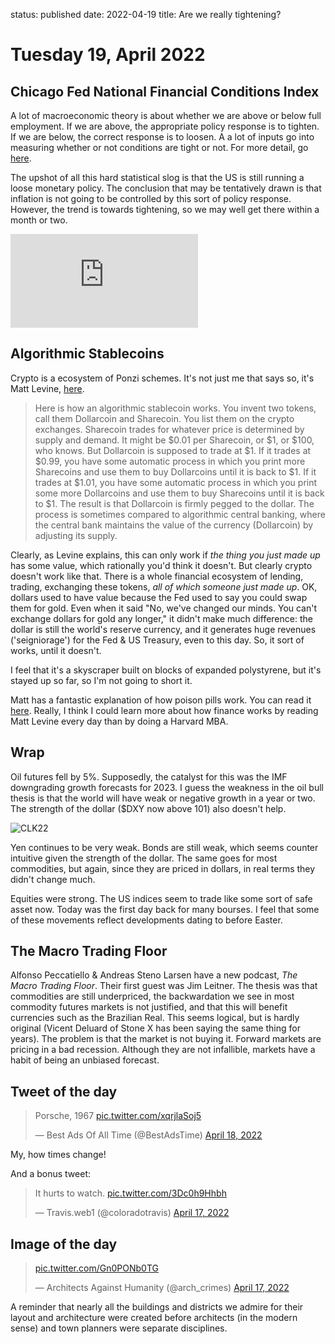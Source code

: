 status: published
date: 2022-04-19
title: Are we really tightening?

# Tuesday 19, April 2022

## Chicago Fed National Financial Conditions Index

A lot of macroeconomic theory is about whether we are above or below full employment.
If we are above, the appropriate policy response is to tighten. If we are below, the correct response is to loosen.
A a lot of inputs go into measuring whether or not conditions are tight or not.
For more detail, go [here](https://www.chicagofed.org/research/data/nfci/background).

The upshot of all this hard statistical slog is that the US is still running a loose monetary policy.
The conclusion that may be tentatively drawn is that inflation is not going to be controlled by this sort of policy response.
However, the trend is towards tightening, so we may well get there within a month or two.

<div class="embed-container"><iframe src="https://fred.stlouisfed.org/graph/graph-landing.php?g=OmWS&width=670&height=475" scrolling="no" frameborder="0" style="overflow:hidden;" allowTransparency="true" loading="lazy"></iframe></div><script src="https://fred.stlouisfed.org/graph/js/embed.js" type="text/javascript"></script>

## Algorithmic Stablecoins

Crypto is a ecosystem of Ponzi schemes.
It's not just me that says so, it's Matt Levine, [here](https://www.bloomberg.com/opinion/articles/2022-04-19/the-stability-of-algorithmic-stablecoins).

> Here is how an algorithmic stablecoin works. You invent two tokens, call them Dollarcoin and Sharecoin. You list them on the crypto exchanges. Sharecoin trades for whatever price is determined by supply and demand. It might be $0.01 per Sharecoin, or $1, or $100, who knows. But Dollarcoin is supposed to trade at $1. If it trades at $0.99, you have some automatic process in which you print more Sharecoins and use them to buy Dollarcoins until it is back to $1. If it trades at $1.01, you have some automatic process in which you print some more Dollarcoins and use them to buy Sharecoins until it is back to $1. The result is that Dollarcoin is firmly pegged to the dollar. The process is sometimes compared to algorithmic central banking, where the central bank maintains the value of the currency (Dollarcoin) by adjusting its supply.

Clearly, as Levine explains, this can only work if _the thing you just made up_ has some value, which rationally you'd think it doesn't.
But clearly crypto doesn't work like that.
There is a whole financial ecosystem of lending, trading, exchanging these tokens, _all of which someone just made up_.
OK, dollars used to have value because the Fed used to say you could swap them for gold.
Even when it said "No, we've changed our minds. You can't exchange dollars for gold any longer," it didn't make much difference:
the dollar is still the world's reserve currency, and it generates huge revenues ('seigniorage') for the Fed & US Treasury, even to this day.
So, it sort of works, until it doesn't.

I feel that it's a skyscraper built on blocks of expanded polystyrene, but it's stayed up so far, so I'm not going to short it.

Matt has a fantastic explanation of how poison pills work. You can read it [here](https://www.bloomberg.com/opinion/articles/2022-04-18/twitter-has-a-poison-pill-now). Really, I think I could learn more about how finance works by reading Matt Levine every day than by doing a Harvard MBA.

## Wrap

Oil futures fell by 5%. Supposedly, the catalyst for this was the IMF downgrading growth forecasts for 2023.
I guess the weakness in the oil bull thesis is that the world will have weak or negative growth in a year or two.
The strength of the dollar ($DXY now above 101) also doesn't help.

![CLK22]({attach}CLK22_Barchart_Interactive_Chart_04_19_2022.png)

Yen continues to be very weak.
Bonds are still weak, which seems counter intuitive given the strength of the dollar.
The same goes for most commodities, but again, since they are priced in dollars, in real terms they didn't change much.

Equities were strong. The US indices seem to trade like some sort of safe asset now.
Today was the first day back for many bourses. 
I feel that some of these movements reflect developments dating to before Easter.

## The Macro Trading Floor

Alfonso Peccatiello & Andreas Steno Larsen have a new podcast, _The Macro Trading Floor_.
Their first guest was Jim Leitner. 
The thesis was that commodities are still underpriced, the backwardation we see in most commodity futures markets is not justified,
and that this will benefit currencies such as the Brazilian Real.
This seems logical, but is hardly original (Vicent Deluard of Stone X has been saying the same thing for years).
The problem is that the market is not buying it.
Forward markets are pricing in a bad recession.
Although they are not infallible, markets have a habit of being an unbiased forecast.

## Tweet of the day

<blockquote class="twitter-tweet"><p lang="de" dir="ltr">Porsche, 1967 <a href="https://t.co/xqrjlaSoj5">pic.twitter.com/xqrjlaSoj5</a></p>&mdash; Best Ads Of All Time (@BestAdsTime) <a href="https://twitter.com/BestAdsTime/status/1516062268542398467?ref_src=twsrc%5Etfw">April 18, 2022</a></blockquote> <script async src="https://platform.twitter.com/widgets.js" charset="utf-8"></script> 

My, how times change!

And a bonus tweet:

<blockquote class="twitter-tweet"><p lang="en" dir="ltr">It hurts to watch. <a href="https://t.co/3Dc0h9Hhbh">pic.twitter.com/3Dc0h9Hhbh</a></p>&mdash; Travis.web1 (@coloradotravis) <a href="https://twitter.com/coloradotravis/status/1515524643549032456?ref_src=twsrc%5Etfw">April 17, 2022</a></blockquote> <script async src="https://platform.twitter.com/widgets.js" charset="utf-8"></script> 

## Image of the day

<blockquote class="twitter-tweet"><p lang="und" dir="ltr"><a href="https://t.co/Gn0PONb0TG">pic.twitter.com/Gn0PONb0TG</a></p>&mdash; Architects Against Humanity (@arch_crimes) <a href="https://twitter.com/arch_crimes/status/1515680061336170501?ref_src=twsrc%5Etfw">April 17, 2022</a></blockquote> <script async src="https://platform.twitter.com/widgets.js" charset="utf-8"></script> 

A reminder that nearly all the buildings and districts we admire for their layout and architecture were created before architects (in the modern sense) and town planners were separate disciplines.





